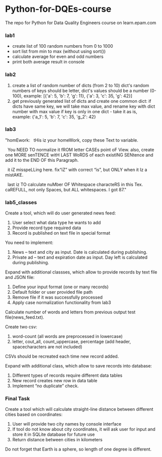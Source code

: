 # Python-for-DQEs-course
The repo for Python for Data Quality Engineers course on learn.epam.com

### lab1
- create list of 100 random numbers from 0 to 1000
- sort list from min to max (without using sort())
- calculate average for even and odd numbers
- print both average result in console


### lab2
1. create a list of random number of dicts (from 2 to 10)
dict's random numbers of keys should be letter,
dict's values should be a number (0-100),
example: [{'a': 5, 'b': 7, 'g': 11}, {'a': 3, 'c': 35, 'g': 42}]
2. get previously generated list of dicts and create one common dict:
if dicts have same key, we will take max value, and rename key with dict number with max value
if key is only in one dict - take it as is,
example: {'a_1': 5, 'b': 7, 'c': 35, 'g_2': 42}

### lab3

"homEwork:
  tHis iz your homeWork, copy these Text to variable.



  You NEED TO normalize it fROM letter CASEs point oF View. also, create one MORE senTENCE witH LAST WoRDS of each existING SENtence and add it to the END OF this Paragraph.



  it iZ misspeLLing here. fix“iZ” with correct “is”, but ONLY when it Iz a mistAKE.



  last iz TO calculate nuMber OF Whitespace characteRS in this Tex. caREFULL, not only Spaces, but ALL whitespaces. I got 87."


### lab5_classes

Create a tool, which will do user generated news feed:

1. User select what data type he wants to add
2. Provide record type required data
3. Record is published on text file in special format

You need to implement:
1. News – text and city as input. Date is calculated during publishing. 
2. Private ad – text and expiration date as input. Day left is calculated during publishing.

Expand with additional classses, which allow to provide records by text file and JSON file:
1. Define your input format (one or many records)
2. Default folder or user provided file path
3. Remove file if it was successfully processed
4. Apply case normalization functionality from lab3


Calculate number of words and letters from previous output test file(news_feed.txt).

Create two csv:
1. word-count (all words are preprocessed in lowercase)
2. letter, cout_all, count_uppercase, percentage (add header, spacecharacters are not included)

CSVs should be recreated each time new record added.

Expand with additional class, which allow to save records into database:

1. Different types of records require different data tables
2. New record creates new row in data table
3. Implement “no duplicate” check.

### Final Task
Create a tool which will calculate straight-line distance between different cities based on coordinates:
 1.  User will provide two city names by console interface
 2. If tool do not know about city coordinates, it will ask user for input and store it in SQLite database for future use
 3. Return distance between cities in kilometers

Do not forget that Earth is a sphere, so length of one degree is different.
